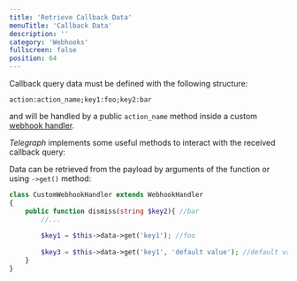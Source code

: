 ```yaml
---
title: 'Retrieve Callback Data'
menuTitle: 'Callback Data'
description: ''
category: 'Webhooks'
fullscreen: false 
position: 64
---
```


Callback query data must be defined with the following structure:

```
action:action_name;key1:foo;key2:bar
```

and will be handled by a public `action_name` method inside a custom [webhook handler](webhooks/overview). 

*Telegraph* implements some useful methods to interact with the received callback query:


Data can be retrieved from the payload by arguments of the function or using `->get()` method:

```php
class CustomWebhookHandler extends WebhookHandler
{
    public function dismiss(string $key2){ //bar
        //...
        
        $key1 = $this->data->get('key1'); //foo
        
        $key3 = $this->data->get('key1', 'default value'); //default value
    }
}
```


